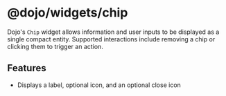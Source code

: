 # @dojo/widgets/chip

Dojo's `Chip` widget allows information and user inputs to be displayed as a single compact entity. Supported interactions include removing a chip or clicking them to trigger an action.

## Features

- Displays a label, optional icon, and an optional close icon
